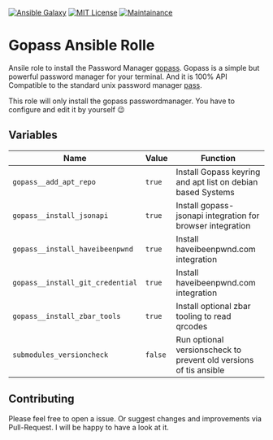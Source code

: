 [![Ansible Galaxy](https://ansible.l3d.space/svg/l3d.gopass.svg)](https://galaxy.ansible.com/l3d/gopass)
[![MIT License](https://ansible.l3d.space/svg/l3d.gopass_license.svg)](LICENSE)
[![Maintainance](https://ansible.l3d.space/svg/l3d.gopass_maintainance.svg)](https://ansible.l3d.space/#l3d.gopass)
# Gopass Ansible Rolle

Ansile role to install the Password Manager [gopass](https://www.gopass.pw/). Gopass is a simple but powerful password manager for your terminal. And it is 100% API Compatible to the standard unix password manager [pass](https://passwordstore.org).

This role will only install the gopass passwordmanager. You have to configure and edit it by yourself 😉

## Variables
| Name | Value | Function |
| ---- | ----- | -------- |
| ``gopass__add_apt_repo`` | ``true`` | Install Gopass keyring and apt list on debian based Systems |
| ``gopass__install_jsonapi`` | ``true`` | Install gopass-jsonapi integration for browser integration |
| ``gopass__install_haveibeenpwnd`` | ``true`` | Install haveibeenpwnd.com integration |
| ``gopass__install_git_credential`` | ``true`` | Install haveibeenpwnd.com integration |
| ``gopass__install_zbar_tools`` | ``true`` | Install optional zbar tooling to read qrcodes |
| ``submodules_versioncheck`` | ``false`` | Run optional versionscheck to prevent old versions of tis ansible |

## Contributing
Please feel free to open a issue. Or suggest changes and improvements via Pull-Request. I will be happy to have a look at it.
